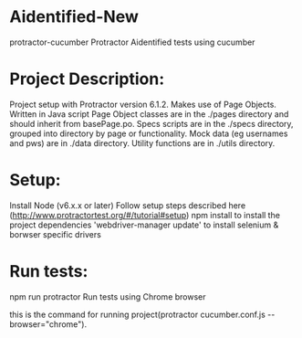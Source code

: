 # Aidentified-New
protractor-cucumber
Protractor Aidentified tests using cucumber

# Project Description:
Project setup with Protractor version 6.1.2.
Makes use of Page Objects.
Written in Java script
Page Object classes are in the ./pages directory and should inherit from basePage.po.
Specs scripts are in the ./specs directory, grouped into directory by page or functionality.
Mock data (eg usernames and pws) are in ./data directory.
Utility functions are in ./utils directory.

# Setup:
Install Node (v6.x.x or later)
Follow setup steps described here
(http://www.protractortest.org/#/tutorial#setup)
npm install to install the project dependencies
'webdriver-manager update' to install selenium & borwser specific drivers

# Run tests:
npm run protractor Run tests using Chrome browser

this is the command for running project(protractor cucumber.conf.js --browser="chrome").

